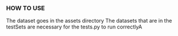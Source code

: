### HOW TO USE
The dataset goes in the assets directory
The datasets that are in the testSets are necessary for the tests.py to run correctlyA


